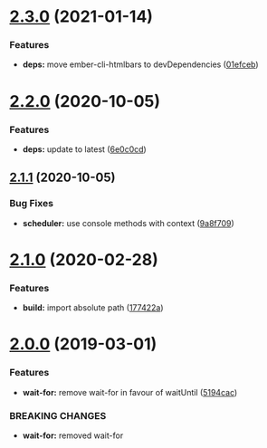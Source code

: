 # [2.3.0](https://github.com/BBVAEngineering/ember-task-scheduler/compare/v2.2.0...v2.3.0) (2021-01-14)

### Features

- **deps:** move ember-cli-htmlbars to devDependencies ([01efceb](https://github.com/BBVAEngineering/ember-task-scheduler/commit/01efcebd1dd959f82128601dc1e8c596baf75aa4))

# [2.2.0](https://github.com/BBVAEngineering/ember-task-scheduler/compare/v2.1.1...v2.2.0) (2020-10-05)

### Features

- **deps:** update to latest ([6e0c0cd](https://github.com/BBVAEngineering/ember-task-scheduler/commit/6e0c0cda9d8b7b1c21602d98f8de7ffa936646af))

## [2.1.1](https://github.com/BBVAEngineering/ember-task-scheduler/compare/v2.1.0...v2.1.1) (2020-10-05)

### Bug Fixes

- **scheduler:** use console methods with context ([9a8f709](https://github.com/BBVAEngineering/ember-task-scheduler/commit/9a8f709))

# [2.1.0](https://github.com/BBVAEngineering/ember-task-scheduler/compare/v2.0.0...v2.1.0) (2020-02-28)

### Features

- **build:** import absolute path ([177422a](https://github.com/BBVAEngineering/ember-task-scheduler/commit/177422a))

# [2.0.0](https://github.com/BBVAEngineering/ember-task-scheduler/compare/v1.0.5...v2.0.0) (2019-03-01)

### Features

- **wait-for:** remove wait-for in favour of waitUntil ([5194cac](https://github.com/BBVAEngineering/ember-task-scheduler/commit/5194cac))

### BREAKING CHANGES

- **wait-for:** removed wait-for
